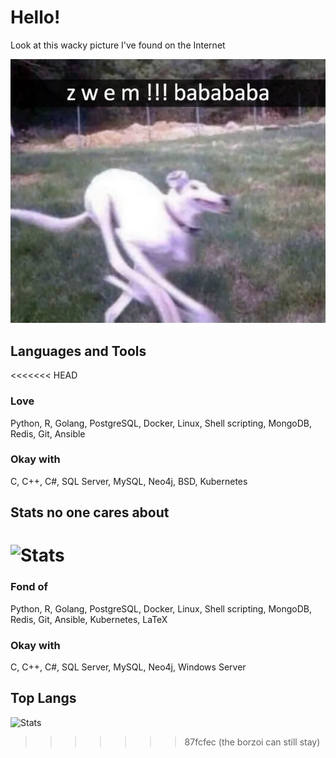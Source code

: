 # Hello!

Look at this wacky picture I've found on the Internet

![](pic.jpg#center)

## Languages and Tools

<<<<<<< HEAD
### Love

Python, R, Golang, PostgreSQL, Docker, Linux, Shell scripting, MongoDB, Redis, Git, Ansible

### Okay with

C, C++, C#, SQL Server, MySQL, Neo4j, BSD, Kubernetes

## Stats no one cares about

![Stats](https://github-readme-stats.vercel.app/api?username=olekzonder&show_icons=true&theme=transparent)
=======
### Fond of

Python, R, Golang, PostgreSQL, Docker, Linux, Shell scripting, MongoDB, Redis, Git, Ansible, Kubernetes, LaTeX

### Okay with

C, C++, C#, SQL Server, MySQL, Neo4j, Windows Server

## Top Langs

![Stats](https://github-readme-stats.vercel.app/api/top-langs/?username=olekzonder&hide_progress=true)
>>>>>>> 87fcfec (the borzoi can still stay)
